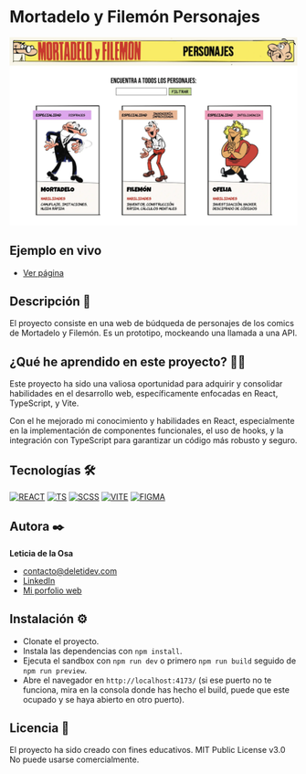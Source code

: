 # Mortadelo y Filemón Personajes

![Imagen del proyecto](src/assets/images/mortadeloyfilemon.webp)

## Ejemplo en vivo

- [Ver página](https://mortadelo-y-filemon.onrender.com/)

## Descripción 📑

El proyecto consiste en una web de búdqueda de personajes de los comics de Mortadelo y Filemón. Es un prototipo, mockeando una llamada a una API.

## ¿Qué he aprendido en este proyecto? 🙇🏻

Este proyecto ha sido una valiosa oportunidad para adquirir y consolidar habilidades en el desarrollo web, específicamente enfocadas en React, TypeScript, y Vite.

Con el he mejorado mi conocimiento y habilidades en React, especialmente en la implementación de componentes funcionales, el uso de hooks, y la integración con TypeScript para garantizar un código más robusto y seguro.

## Tecnologías 🛠

<!-- Iconos sacados de: https://github.com/hendrasob/badges/blob/master/README.md y https://github.com/alexandresanlim/Badges4-README.md-Profile -->

[![REACT](https://img.shields.io/badge/React-20232A?style=for-the-badge&logo=react&logoColor=61DAFB)](https://es.wikipedia.org/wiki/React)
[![TS](https://img.shields.io/badge/TypeScript-007ACC?style=for-the-badge&logo=typescript&logoColor=white)](https://es.wikipedia.org/wiki/TypeScript)
[![SCSS](https://img.shields.io/badge/Sass-CC6699?style=for-the-badge&logo=sass&logoColor=white)](https://es.wikipedia.org/wiki/Sass)
[![VITE](https://img.shields.io/badge/Vite-B73BFE?style=for-the-badge&logo=vite&logoColor=FFD62E)](<https://en.wikipedia.org/wiki/Vite_(software)>)
[![FIGMA](https://img.shields.io/badge/Figma-F24E1E?style=for-the-badge&logo=figma&logoColor=white)](https://es.wikipedia.org/wiki/Figma)

## Autora ✒️

**Leticia de la Osa**

- [contacto@deletidev.com](mailto:contacto@deletidev.com)
- [LinkedIn](https://www.linkedin.com/in/deletidev)
- [Mi porfolio web](https://deletidev.com/)

## Instalación ⚙️

- Clonate el proyecto.
- Instala las dependencias con `npm install`.
- Ejecuta el sandbox con `npm run dev` o primero `npm run build` seguido de `npm run preview`.
- Abre el navegador en `http://localhost:4173/` (si ese puerto no te funciona, mira en la consola donde has hecho el build, puede que este ocupado y se haya abierto en otro puerto).

## Licencia 📄

El proyecto ha sido creado con fines educativos.
MIT Public License v3.0
No puede usarse comercialmente.
